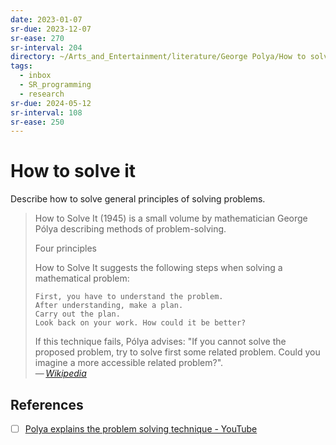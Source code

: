 ```yaml
---
date: 2023-01-07
sr-due: 2023-12-07
sr-ease: 270
sr-interval: 204
directory: ~/Arts_and_Entertainment/literature/George Polya/How to solve it (2276)/
tags:
  - inbox
  - SR_programming
  - research
sr-due: 2024-05-12
sr-interval: 108
sr-ease: 250
---
```


# How to solve it

Describe how to solve general principles of solving problems.
&#10;
> How to Solve It (1945) is a small volume by mathematician George Pólya
> describing methods of problem-solving.
>
> Four principles
>
> How to Solve It suggests the following steps when solving a mathematical problem:
>
>     First, you have to understand the problem.
>     After understanding, make a plan.
>     Carry out the plan.
>     Look back on your work. How could it be better?
>
> If this technique fails, Pólya advises: "If you cannot solve the proposed
> problem, try to solve first some related problem. Could you imagine a more
> accessible related problem?".\
> — <cite>[Wikipedia](https://en.wikipedia.org/wiki/How_to_Solve_It)</cite>

## References

- [ ] [Polya explains the problem solving technique - YouTube](https://www.youtube.com/watch?v=h0gbw-Ur_do)
